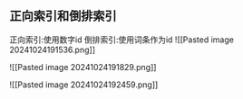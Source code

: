 ## 正向索引和倒排索引
正向索引:使用数字id
倒排索引:使用词条作为id
![[Pasted image 20241024191536.png]]


![[Pasted image 20241024191829.png]]


![[Pasted image 20241024192459.png]]


